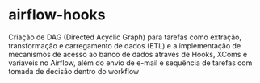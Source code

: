 # airflow-hooks
Criação de DAG (Directed Acyclic Graph) para tarefas como extração, transformação e carregamento de dados (ETL) e a implementação de mecanismos de acesso ao banco de dados através de Hooks, XComs e variáveis no Airflow, além do envio de e-mail e sequência de tarefas com tomada de decisão dentro do workflow
